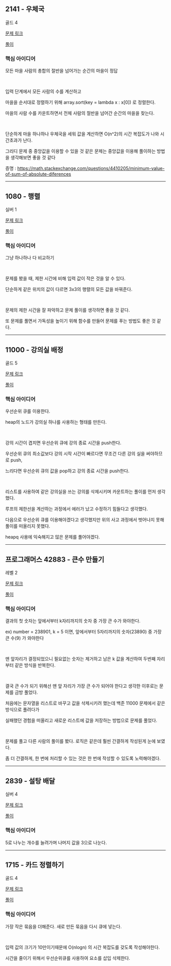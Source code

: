 ## 2141 - 우체국

골드 4

[문제 링크](https://www.acmicpc.net/problem/2141)

[풀이](https://github.com/ooosj/Coding-test-study/blob/main/week-1/osj/%5Bboj%5D%202141.py)

### 핵심 아이디어
모든 마을 사람의 총합의 절반을 넘어가는 순간의 마을이 정답

</br>

입력 단계에서 모든 사람의 수를 계산하고 

마을을 순서대로 정렬하기 위해 array.sort(key = lambda x : x[0]) 로 정렬한다.

마을의 사람 수를 카운트하면서 전체 사람의 절반을 넘어간 순간의 마을을 찾는다.

</br>

단순하게 마을 하나하나 우체국을 세워 값을 계산하면 O(n^2)의 시간 복잡도가 나와 시간초과가 난다.

그리디 문제 중 중앙값을 이용할 수 있을 것 같은 문제는 중앙값을 이용해 풀이하는 방법을 생각해보면 좋을 것 같다

증명 :
https://math.stackexchange.com/questions/4410205/minimum-value-of-sum-of-absolute-diferences

---

## 1080 - 행렬
실버 1

[문제 링크](https://www.acmicpc.net/problem/1080)

[풀이](https://github.com/ooosj/Coding-test-study/blob/main/week-1/osj/%5Bboj%5D%201080.py)

### 핵심 아이디어

그냥 하나하나 다 비교하기

</br>

문제를 봤을 때, 제한 시간에 비해 입력 값이 작은 것을 알 수 있다.

단순하게 같은 위치의 값이 다르면 3x3의 행렬의 모든 값을 바꿔준다.

</br>

문제의 제한 시간을 잘 파악하고 문제 풀이를 생각하면 좋을 것 같다.

또 문제를 풀면서 가독성을 높이기 위해 함수를 만들어 문제를 푸는 방법도 좋은 것 같다.

---

## 11000 - 강의실 배정

골드 5

[문제 링크](https://www.acmicpc.net/problem/11000)

[풀이](https://github.com/ooosj/Coding-test-study/blob/main/week-1/osj/%5Bboj%5D%2011000.py)

### 핵심 아이디어

우선순위 큐를 이용한다.

heap의 노드가 강의실 하나를 사용하는 형태를 만든다.

</br>

강의 시간이 겹치면 우선순위 큐에 강의 종료 시간을 push한다. 

우선순위 큐의 최소값보다 강의 시작 시간이 빠르다면 무조건 다른 강의 실을 써야하므로 push, 

느리다면 우선순위 큐의 값을 pop하고 강의 종료 시간을 push한다.

</br>

리스트를 사용하여 같은 강의실을 쓰는 강의를 삭제시키며 카운트하는 풀이를 먼저 생각했다. 

루프의 제한선을 계산하는 과정에서 에러가 났고 수정하기 힘들다고 생각했다.

다음으로 우선순위 큐를 이용해야겠다고 생각했지만 위의 사고 과정에서 벗어나지 못해 풀이를 떠올리지 못했다.

heapq 사용에 익숙해지고 많은 문제를 풀어야겠다.

---

## 프로그래머스 42883 - 큰수 만들기

레벨 2

[문제 링크](https://school.programmers.co.kr/learn/courses/30/lessons/42883)

[풀이](https://github.com/ooosj/Coding-test-study/blob/main/week-1/osj/%5Bprogrammers%5D%2042883.py)

### 핵심 아이디어

결과의 첫 숫자는 앞에서부터 k자리까지의 숫자 중 가장 큰 수가 와야한다. 

ex) number = 238901, k = 5 이면, 앞에서부터 5자리까지의 숫자(23890) 중 가장 큰 수(9) 가 와야한다

<br>

맨 앞자리가 결정되었으니 필요없는 숫자는 제거하고 남은 k 값을 계산하여 두번째 자리부터 같은 방식을 반복한다.

<br>

결국 큰 수가 되기 위해선 맨 앞 자리가 가장 큰 수가 되어야 한다고 생각한 이후로는 문제를 금방 풀었다.

처음에는 문자열을 리스트로 바꾸고 값을 삭제시키려 했는데 백준 11000 문제에서 같은 방식으로 풀려다가

실패했던 경험을 떠올리고 새로운 리스트에 값을 저장하는 방법으로 문제를 풀었다.

<br>

문제를 풀고 다른 사람의 풀이를 봤다. 로직은 같은데 훨씬 간결하게 작성된게 눈에 보였다.

좀 더 간결하게, 한 번에 처리할 수 있는 것은 한 번에 작성할 수 있도록 노력해야겠다.

---

## 2839 - 설탕 배달

실버 4

[문제 링크](https://www.acmicpc.net/problem/2839)

[풀이](https://github.com/ooosj/Coding-test-study/blob/main/week-1/osj/%5Bboj%5D%202839.py)

### 핵심 아이디어

5로 나누는 개수를 늘려가며 나머지 값을 3으로 나눈다.

---

## 1715 - 카드 정렬하기

골드 4

[문제 링크](https://www.acmicpc.net/problem/1715)

[풀이](https://github.com/ooosj/Coding-test-study/blob/main/week-1/osj/%5Bboj%5D%201715.py)

### 핵심 아이디어

가장 작은 묶음을 더해준다. 새로 만든 묶음을 다시 큐에 넣는다.

<br>

입력 값의 크기가 10만이기때문에 O(nlogn) 의 시간 복잡도를 갖도록 작성해야한다.

시간을 줄이기 위해서 우선순위큐를 사용하여 요소를 삽입 삭제한다.

